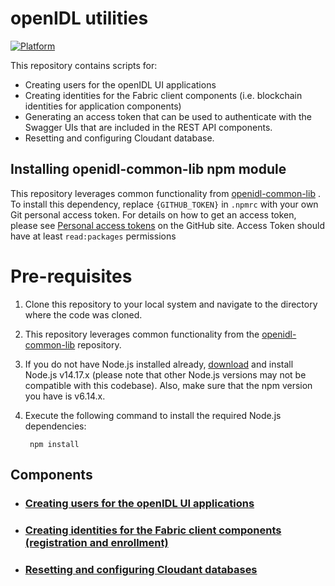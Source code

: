 # openIDL utilities

[![Platform](https://img.shields.io/badge/Node.js-339933?style=for-the-badge&logo=nodedotjs&logoColor=white)](https://nodejs.org)

This repository contains scripts for:

* Creating users for the openIDL UI applications
* Creating identities for the Fabric client components (i.e. blockchain identities for application components)
* Generating an access token that can be used to authenticate with the Swagger UIs that are included in the REST API components.
* Resetting and configuring Cloudant database.

## Installing openidl-common-lib npm module 
This repository leverages common functionality from [openidl-common-lib](https://github.com/openidl-org/openidl-main/tree/main/openidl-common-lib) . To install this dependency, replace `{GITHUB_TOKEN}` in `.npmrc` with your own Git personal access token. For details on how to get an access token, please see [Personal access tokens](https://docs.github.com/en/github/authenticating-to-github/keeping-your-account-and-data-secure/creating-a-personal-access-token) on the GitHub site. Access Token should have at least `read:packages` permissions

# Pre-requisites
1. Clone this repository to your local system and navigate to the directory where the code was cloned.
2. This repository leverages common functionality from the [openidl-common-lib](https://github.com/openidl-org/openidl-main/tree/main/openidl-common-lib) repository.
3. If you do not have Node.js installed already, [download](https://nodejs.org/en/download/releases/) and install Node.js v14.17.x (please note that other Node.js versions may not be compatible with this codebase). Also, make sure that the npm version you have is v6.14.x.
4. Execute the following command to install the required Node.js dependencies:

		npm install


## Components

* ### [Creating users for the openIDL UI applications](/server/app/README.md)

* ### [Creating identities for the Fabric client components (registration and enrollment)](/server/fabric/README.md)

* ### [Resetting and configuring Cloudant databases](/server/cloudant/README.md)


